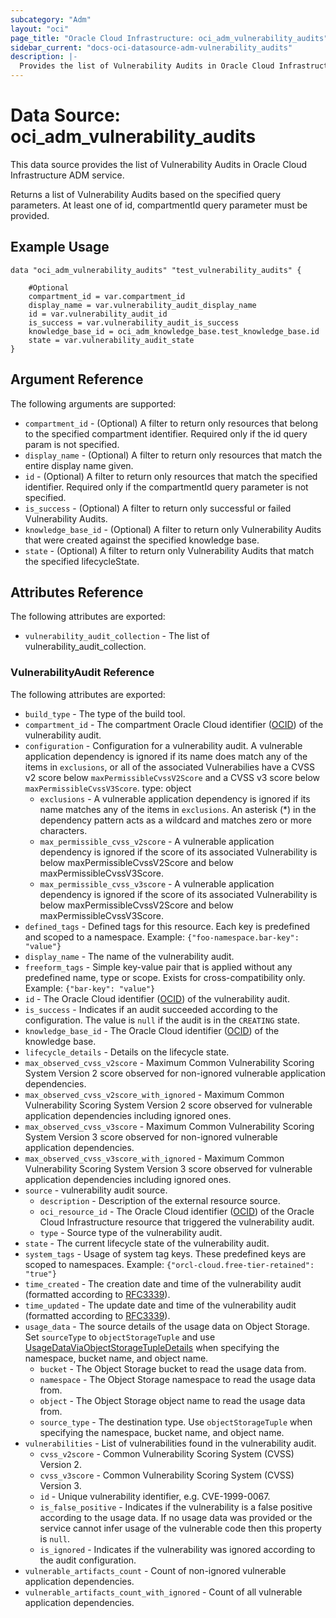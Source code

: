 ```yaml
---
subcategory: "Adm"
layout: "oci"
page_title: "Oracle Cloud Infrastructure: oci_adm_vulnerability_audits"
sidebar_current: "docs-oci-datasource-adm-vulnerability_audits"
description: |-
  Provides the list of Vulnerability Audits in Oracle Cloud Infrastructure ADM service
---
```


# Data Source: oci_adm_vulnerability_audits
This data source provides the list of Vulnerability Audits in Oracle Cloud Infrastructure ADM service.

Returns a list of Vulnerability Audits based on the specified query parameters.
At least one of id, compartmentId query parameter must be provided.


## Example Usage

```hcl
data "oci_adm_vulnerability_audits" "test_vulnerability_audits" {

	#Optional
	compartment_id = var.compartment_id
	display_name = var.vulnerability_audit_display_name
	id = var.vulnerability_audit_id
	is_success = var.vulnerability_audit_is_success
	knowledge_base_id = oci_adm_knowledge_base.test_knowledge_base.id
	state = var.vulnerability_audit_state
}
```

## Argument Reference

The following arguments are supported:

* `compartment_id` - (Optional) A filter to return only resources that belong to the specified compartment identifier. Required only if the id query param is not specified. 
* `display_name` - (Optional) A filter to return only resources that match the entire display name given.
* `id` - (Optional) A filter to return only resources that match the specified identifier. Required only if the compartmentId query parameter is not specified. 
* `is_success` - (Optional) A filter to return only successful or failed Vulnerability Audits.
* `knowledge_base_id` - (Optional) A filter to return only Vulnerability Audits that were created against the specified knowledge base.
* `state` - (Optional) A filter to return only Vulnerability Audits that match the specified lifecycleState.


## Attributes Reference

The following attributes are exported:

* `vulnerability_audit_collection` - The list of vulnerability_audit_collection.

### VulnerabilityAudit Reference

The following attributes are exported:

* `build_type` - The type of the build tool.
* `compartment_id` - The compartment Oracle Cloud identifier ([OCID](https://docs.cloud.oracle.com/iaas/Content/General/Concepts/identifiers.htm)) of the vulnerability audit.
* `configuration` - Configuration for a vulnerability audit. A vulnerable application dependency is ignored if its name does match any of the items in `exclusions`, or all of the associated Vulnerabilies have a CVSS v2 score below `maxPermissibleCvssV2Score` and a CVSS v3 score below `maxPermissibleCvssV3Score`. type: object 
	* `exclusions` - A vulnerable application dependency is ignored if its name matches any of the items in `exclusions`. An asterisk (*) in the dependency pattern acts as a wildcard and matches zero or more characters. 
	* `max_permissible_cvss_v2score` - A vulnerable application dependency is ignored if the score of its associated Vulnerability is below maxPermissibleCvssV2Score and below maxPermissibleCvssV3Score.
	* `max_permissible_cvss_v3score` - A vulnerable application dependency is ignored if the score of its associated Vulnerability is below maxPermissibleCvssV2Score and below maxPermissibleCvssV3Score.
* `defined_tags` - Defined tags for this resource. Each key is predefined and scoped to a namespace. Example: `{"foo-namespace.bar-key": "value"}` 
* `display_name` - The name of the vulnerability audit.
* `freeform_tags` - Simple key-value pair that is applied without any predefined name, type or scope. Exists for cross-compatibility only. Example: `{"bar-key": "value"}` 
* `id` - The Oracle Cloud identifier ([OCID](https://docs.cloud.oracle.com/iaas/Content/General/Concepts/identifiers.htm)) of the vulnerability audit.
* `is_success` - Indicates if an audit succeeded according to the configuration. The value is `null` if the audit is in the `CREATING` state.
* `knowledge_base_id` - The Oracle Cloud identifier ([OCID](https://docs.cloud.oracle.com/iaas/Content/General/Concepts/identifiers.htm)) of the knowledge base.
* `lifecycle_details` - Details on the lifecycle state.
* `max_observed_cvss_v2score` - Maximum Common Vulnerability Scoring System Version 2 score observed for non-ignored vulnerable application dependencies.
* `max_observed_cvss_v2score_with_ignored` - Maximum Common Vulnerability Scoring System Version 2 score observed for vulnerable application dependencies including ignored ones.
* `max_observed_cvss_v3score` - Maximum Common Vulnerability Scoring System Version 3 score observed for non-ignored vulnerable application dependencies.
* `max_observed_cvss_v3score_with_ignored` - Maximum Common Vulnerability Scoring System Version 3 score observed for vulnerable application dependencies including ignored ones.
* `source` - vulnerability audit source.
	* `description` - Description of the external resource source.
	* `oci_resource_id` - The Oracle Cloud identifier ([OCID](https://docs.cloud.oracle.com/iaas/Content/General/Concepts/identifiers.htm)) of the Oracle Cloud Infrastructure resource that triggered the vulnerability audit.
	* `type` - Source type of the vulnerability audit.
* `state` - The current lifecycle state of the vulnerability audit.
* `system_tags` - Usage of system tag keys. These predefined keys are scoped to namespaces. Example: `{"orcl-cloud.free-tier-retained": "true"}` 
* `time_created` - The creation date and time of the vulnerability audit (formatted according to [RFC3339](https://datatracker.ietf.org/doc/html/rfc3339)).
* `time_updated` - The update date and time of the vulnerability audit (formatted according to [RFC3339](https://datatracker.ietf.org/doc/html/rfc3339)).
* `usage_data` - The source details of the usage data on Object Storage. Set `sourceType` to `objectStorageTuple` and use [UsageDataViaObjectStorageTupleDetails](https://docs.cloud.oracle.com/iaas/api/#/en/adm/latest/requests/UsageDataViaObjectStorageTupleDetails) when specifying the namespace, bucket name, and object name. 
	* `bucket` - The Object Storage bucket to read the usage data from.
	* `namespace` - The Object Storage namespace to read the usage data from.
	* `object` - The Object Storage object name to read the usage data from.
	* `source_type` - The destination type. Use `objectStorageTuple` when specifying the namespace, bucket name, and object name. 
* `vulnerabilities` - List of vulnerabilities found in the vulnerability audit.
	* `cvss_v2score` - Common Vulnerability Scoring System (CVSS) Version 2.
	* `cvss_v3score` - Common Vulnerability Scoring System (CVSS) Version 3.
	* `id` - Unique vulnerability identifier, e.g. CVE-1999-0067.
	* `is_false_positive` - Indicates if the vulnerability is a false positive according to the usage data. If no usage data was provided or the service cannot infer usage of the vulnerable code then this property is `null`.
	* `is_ignored` - Indicates if the vulnerability was ignored according to the audit configuration.
* `vulnerable_artifacts_count` - Count of non-ignored vulnerable application dependencies.
* `vulnerable_artifacts_count_with_ignored` - Count of all vulnerable application dependencies.


